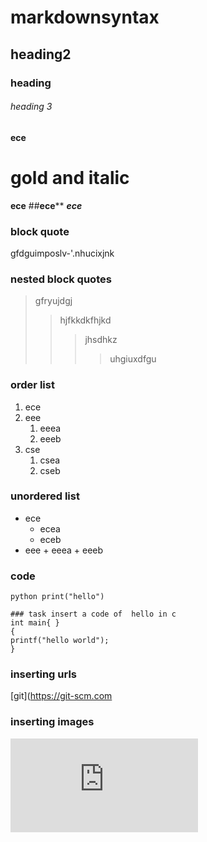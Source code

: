 # markdownsyntax
## heading2
### heading
###### heading 3
**ece**
# gold and italic
__ece__
##__ece__**
__*ece*__
### block quote
gfdguimposlv-'.nhucixjnk 
### nested block quotes
> gfryujdgj
>> hjfkkdkfhjkd
>>> jhsdhkz
>>>> uhgiuxdfgu
### order list 
1. ece 
2. eee
    1. eeea
     2. eeeb
 3. cse 
      1. csea
       2. cseb
### unordered list
- ece
    - ecea
    - eceb
 - eee
       + eeea
       + eeeb
### code
`
python
print("hello")
`
```
### task insert a code of  hello in c
int main{ }
{
printf("hello world");
}
``` 
### inserting urls

[git](https://git-scm.com
### inserting images
![bhanu](https://github.com/bhanuteja-09/markdownsyntax/edit/main/README.md)
